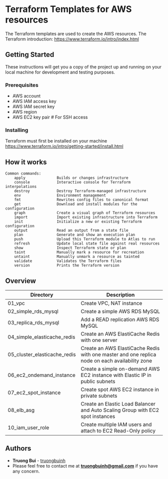 # Terraform Templates for AWS resources
The Terraform templates are used to create the AWS resources.
The Terraform introduction: https://www.terraform.io/intro/index.html

## Getting Started
These instructions will get you a copy of the project up and running on your local machine for development and testing purposes.

### Prerequisites
- AWS account
- AWS IAM access key
- AWS IAM secret key
- AWS region
- AWS EC2 key pair # For SSH access

### Installing
Terraform must first be installed on your machine
https://www.terraform.io/intro/getting-started/install.html

## How it works
```
Common commands:
    apply              Builds or changes infrastructure
    console            Interactive console for Terraform interpolations
    destroy            Destroy Terraform-managed infrastructure
    env                Environment management
    fmt                Rewrites config files to canonical format
    get                Download and install modules for the configuration
    graph              Create a visual graph of Terraform resources
    import             Import existing infrastructure into Terraform
    init               Initialize a new or existing Terraform configuration
    output             Read an output from a state file
    plan               Generate and show an execution plan
    push               Upload this Terraform module to Atlas to run
    refresh            Update local state file against real resources
    show               Inspect Terraform state or plan
    taint              Manually mark a resource for recreation
    untaint            Manually unmark a resource as tainted
    validate           Validates the Terraform files
    version            Prints the Terraform version
```

## Overview
Directory | Description
------------ | -------------
01_vpc | Create VPC, NAT instance
02_simple_rds_mysql | Create a simple AWS RDS MySQL
03_replica_rds_mysql | Add a READ replication AWS RDS MySQL
04_simple_elasticache_redis | Create an AWS ElastiCache Redis with one server
05_cluster_elasticache_redis | Create an AWS ElastiCache Redis with one master and one replica node on each availability zone
06_ec2_ondemand_instance | Create a simple on-demand AWS EC2 instance with Elastic IP in public subnets
07_ec2_spot_instance | Create spot AWS EC2 instance in private subnets
08_elb_asg | Create an Elastic Load Balancer and Auto Scaling Group with EC2 spot instances
10_iam_user_role | Create multiple IAM users and attach to EC2 Read-Only policy


## Authors
* **Truong Bui** - [truongbuinh](https://github.com/truongbuinh)
* Please feel free to contact me at **truongbuinh@gmail.com** if you have any concern.